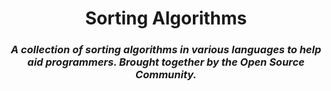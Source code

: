 <center>
  <h1>Sorting Algorithms</h1>
  <h3><i>A collection of sorting algorithms in various languages to help aid programmers. Brought together by the Open Source Community.</i><h3>
</center>
